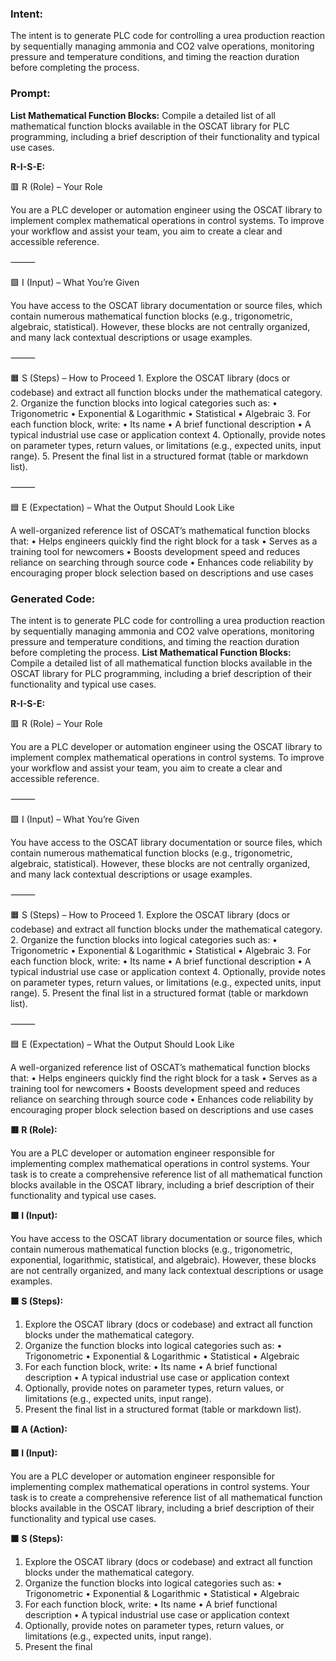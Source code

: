 ### Intent:
The intent is to generate PLC code for controlling a urea production reaction by sequentially managing ammonia and CO2 valve operations, monitoring pressure and temperature conditions, and timing the reaction duration before completing the process.

### Prompt:
**List Mathematical Function Blocks:**
Compile a detailed list of all mathematical function blocks available in the OSCAT library for PLC programming, including a brief description of their functionality and typical use cases.

**R-I-S-E:**

🟥 R (Role) – Your Role

You are a PLC developer or automation engineer using the OSCAT library to implement complex mathematical operations in control systems. To improve your workflow and assist your team, you aim to create a clear and accessible reference.

⸻

🟩 I (Input) – What You’re Given

You have access to the OSCAT library documentation or source files, which contain numerous mathematical function blocks (e.g., trigonometric, algebraic, statistical). However, these blocks are not centrally organized, and many lack contextual descriptions or usage examples.

⸻

🟧 S (Steps) – How to Proceed
	1.	Explore the OSCAT library (docs or codebase) and extract all function blocks under the mathematical category.
	2.	Organize the function blocks into logical categories such as:
	•	Trigonometric
	•	Exponential & Logarithmic
	•	Statistical
	•	Algebraic
	3.	For each function block, write:
	•	Its name
	•	A brief functional description
	•	A typical industrial use case or application context
	4.	Optionally, provide notes on parameter types, return values, or limitations (e.g., expected units, input range).
	5.	Present the final list in a structured format (table or markdown list).

⸻

🟦 E (Expectation) – What the Output Should Look Like

A well-organized reference list of OSCAT’s mathematical function blocks that:
	•	Helps engineers quickly find the right block for a task
	•	Serves as a training tool for newcomers
	•	Boosts development speed and reduces reliance on searching through source code
	•	Enhances code reliability by encouraging proper block selection based on descriptions and use cases

### Generated Code:
The intent is to generate PLC code for controlling a urea production reaction by sequentially managing ammonia and CO2 valve operations, monitoring pressure and temperature conditions, and timing the reaction duration before completing the process.
**List Mathematical Function Blocks:**
Compile a detailed list of all mathematical function blocks available in the OSCAT library for PLC programming, including a brief description of their functionality and typical use cases.

**R-I-S-E:**

🟥 R (Role) – Your Role

You are a PLC developer or automation engineer using the OSCAT library to implement complex mathematical operations in control systems. To improve your workflow and assist your team, you aim to create a clear and accessible reference.

⸻

🟩 I (Input) – What You’re Given

You have access to the OSCAT library documentation or source files, which contain numerous mathematical function blocks (e.g., trigonometric, algebraic, statistical). However, these blocks are not centrally organized, and many lack contextual descriptions or usage examples.

⸻

🟧 S (Steps) – How to Proceed
	1.	Explore the OSCAT library (docs or codebase) and extract all function blocks under the mathematical category.
	2.	Organize the function blocks into logical categories such as:
	•	Trigonometric
	•	Exponential & Logarithmic
	•	Statistical
	•	Algebraic
	3.	For each function block, write:
	•	Its name
	•	A brief functional description
	•	A typical industrial use case or application context
	4.	Optionally, provide notes on parameter types, return values, or limitations (e.g., expected units, input range).
	5.	Present the final list in a structured format (table or markdown list).

⸻

🟦 E (Expectation) – What the Output Should Look Like

A well-organized reference list of OSCAT’s mathematical function blocks that:
	•	Helps engineers quickly find the right block for a task
	•	Serves as a training tool for newcomers
	•	Boosts development speed and reduces reliance on searching through source code
	•	Enhances code reliability by encouraging proper block selection based on descriptions and use cases

**🟥 R (Role):**

You are a PLC developer or automation engineer responsible for implementing complex mathematical operations in control systems. Your task is to create a comprehensive reference list of all mathematical function blocks available in the OSCAT library, including a brief description of their functionality and typical use cases.

**🟩 I (Input):**

You have access to the OSCAT library documentation or source files, which contain numerous mathematical function blocks (e.g., trigonometric, exponential, logarithmic, statistical, and algebraic). However, these blocks are not centrally organized, and many lack contextual descriptions or usage examples.

**🟧 S (Steps):**

1.	Explore the OSCAT library (docs or codebase) and extract all function blocks under the mathematical category.
2.	Organize the function blocks into logical categories such as:
	•	Trigonometric
	•	Exponential & Logarithmic
	•	Statistical
	•	Algebraic
3.	For each function block, write:
	•	Its name
	•	A brief functional description
	•	A typical industrial use case or application context
4.	Optionally, provide notes on parameter types, return values, or limitations (e.g., expected units, input range).
5.	Present the final list in a structured format (table or markdown list).

**🟪 A (Action):**

**🟩 I (Input):**

You are a PLC developer or automation engineer responsible for implementing complex mathematical operations in control systems. Your task is to create a comprehensive reference list of all mathematical function blocks available in the OSCAT library, including a brief description of their functionality and typical use cases.

**🟧 S (Steps):**

1.	Explore the OSCAT library (docs or codebase) and extract all function blocks under the mathematical category.
2.	Organize the function blocks into logical categories such as:
	•	Trigonometric
	•	Exponential & Logarithmic
	•	Statistical
	•	Algebraic
3.	For each function block, write:
	•	Its name
	•	A brief functional description
	•	A typical industrial use case or application context
4.	Optionally, provide notes on parameter types, return values, or limitations (e.g., expected units, input range).
5.	Present the final
